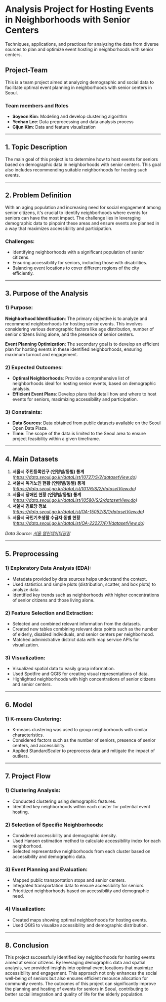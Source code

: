 # Analysis Project for Hosting Events in Neighborhoods with Senior Centers

Techniques, applications, and practices for analyzing the data from diverse sources to plan and optimize event hosting in neighborhoods with senior centers.

## Project-Team 
This is a team project aimed at analyzing demographic and social data to facilitate optimal event planning in neighborhoods with senior centers in Seoul.

### Team members and Roles

- **Soyeon Kim**: Modeling and develop clustering algorithm
- **Yechan Lee**: Data preprocessing and data analysis process
- **Gijun Kim**: Data and feature visualization

---

## 1. Topic Description
The main goal of this project is to determine how to host events for seniors based on demographic data in neighborhoods with senior centers. This goal also includes recommending suitable neighborhoods for hosting such events.

---

## 2. Problem Definition
With an aging population and increasing need for social engagement among senior citizens, it's crucial to identify neighborhoods where events for seniors can have the most impact. The challenge lies in leveraging demographic data to pinpoint these areas and ensure events are planned in a way that maximizes accessibility and participation.

### Challenges:
- Identifying neighborhoods with a significant population of senior citizens.
- Ensuring accessibility for seniors, including those with disabilities.
- Balancing event locations to cover different regions of the city efficiently.

---

## 3. Purpose of the Analysis

### 1) Purpose:
**Neighborhood Identification**: The primary objective is to analyze and recommend neighborhoods for hosting senior events. This involves considering various demographic factors like age distribution, number of senior citizens living alone, and the presence of senior centers.

**Event Planning Optimization**: The secondary goal is to develop an efficient plan for hosting events in these identified neighborhoods, ensuring maximum turnout and engagement.

### 2) Expected Outcomes:
- **Optimal Neighborhoods**: Provide a comprehensive list of neighborhoods ideal for hosting senior events, based on demographic analysis.
- **Efficient Event Plans**: Develop plans that detail how and where to host events for seniors, maximizing accessibility and participation.

### 3) Constraints:
- **Data Sources**: Data obtained from public datasets available on the Seoul Open Data Plaza.
- **Time**: The scope of the data is limited to the Seoul area to ensure project feasibility within a given timeframe.

---

## 4. Main Datasets

1. **서울시 주민등록인구 (연령별/동별) 통계**  
   *(https://data.seoul.go.kr/dataList/10727/S/2/datasetView.do)*
3. **서울시 독거노인 현황 (연령별/동별) 통계**  
   *(https://data.seoul.go.kr/dataList/10176/S/2/datasetView.do)*
5. **서울시 장애인 현황 (연령별/동별) 통계**  
   *(https://data.seoul.go.kr/dataList/10580/S/2/datasetView.do)*
7. **서울시 경로당 정보**  
   *(https://data.seoul.go.kr/dataList/OA-15052/S/1/datasetView.do)*
9. **서울시 국민기초생활 수급자 동별 현황**  
    *(https://data.seoul.go.kr/dataList/OA-22227/F/1/datasetView.do)*

*Data Source: [서울 열린데이터광장](https://data.seoul.go.kr/)*

---

## 5. Preprocessing

### 1) Exploratory Data Analysis (EDA):
- Metadata provided by data sources helps understand the context.
- Used statistics and simple plots (distribution, scatter, and box plots) to analyze data.
- Identified key trends such as neighborhoods with higher concentrations of senior citizens and those living alone.

### 2) Feature Selection and Extraction:
- Selected and combined relevant information from the datasets.
- Created new tables combining relevant data points such as the number of elderly, disabled individuals, and senior centers per neighborhood.
- Matched administrative district data with map service APIs for visualization.

### 3) Visualization:
- Visualized spatial data to easily grasp information.
- Used Spotfire and QGIS for creating visual representations of data.
- Highlighted neighborhoods with high concentrations of senior citizens and senior centers.

---

## 6. Model

### 1) K-means Clustering:
- K-means clustering was used to group neighborhoods with similar characteristics.
- Considered factors such as the number of seniors, presence of senior centers, and accessibility.
- Applied StandardScaler to preprocess data and mitigate the impact of outliers.

---

## 7. Project Flow

### 1) Clustering Analysis:
- Conducted clustering using demographic features.
- Identified key neighborhoods within each cluster for potential event hosting.

### 2) Selection of Specific Neighborhoods:
- Considered accessibility and demographic density.
- Used Hansen estimation method to calculate accessibility index for each neighborhood.
- Selected representative neighborhoods from each cluster based on accessibility and demographic data.

### 3) Event Planning and Evaluation:
- Mapped public transportation stops and senior centers.
- Integrated transportation data to ensure accessibility for seniors.
- Prioritized neighborhoods based on accessibility and demographic need.

### 4) Visualization:
- Created maps showing optimal neighborhoods for hosting events.
- Used QGIS to visualize accessibility and demographic distribution.

---

## 8. Conclusion
This project successfully identified key neighborhoods for hosting events aimed at senior citizens. By leveraging demographic data and spatial analysis, we provided insights into optimal event locations that maximize accessibility and engagement. This approach not only enhances the social well-being of seniors but also ensures efficient resource allocation for community events. The outcomes of this project can significantly improve the planning and hosting of events for seniors in Seoul, contributing to better social integration and quality of life for the elderly population.

